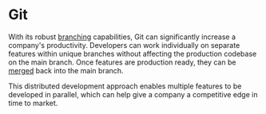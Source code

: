 # Git

With its robust [branching](/section_3/branch.md) capabilities, Git can significantly increase a company's productivity. Developers can work individually on separate features within unique branches without affecting the production codebase on the main branch. Once features are production ready, they can be [merged](/section_3/merge.md) back into the main branch.

This distributed development approach enables multiple features to be developed in parallel, which can help give a company a competitive edge in time to market.
